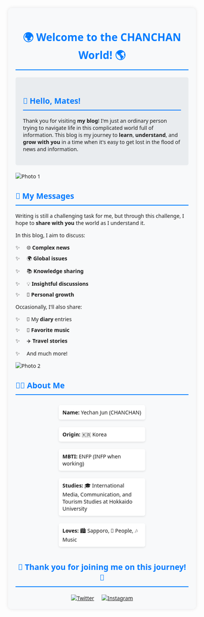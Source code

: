 <style>
  .container {
    font-family: 'Segoe UI', Tahoma, Geneva, Verdana, sans-serif;
    max-width: 800px;
    margin: 0 auto;
    padding: 20px;
    background-color: #f8f9fa;
    border-radius: 10px;
    box-shadow: 0 0 10px rgba(0,0,0,0.1);
  }
  h1, h2 {
    color: #007bff;
    border-bottom: 2px solid #007bff;
    padding-bottom: 10px;
  }
  .intro {
    background-color: #e9ecef;
    padding: 20px;
    border-radius: 5px;
    margin-bottom: 20px;
  }
  .messages ul {
    list-style-type: none;
    padding-left: 0;
  }
  .messages li {
    margin-bottom: 10px;
    padding-left: 30px;
    position: relative;
  }
  .messages li:before {
    content: '✨';
    position: absolute;
    left: 0;
  }
  .about-me {
    display: flex;
    justify-content: space-around;
    flex-wrap: wrap;
  }
  .about-me-item {
    background-color: #fff;
    border-radius: 5px;
    padding: 10px;
    margin: 10px;
    flex-basis: calc(50% - 20px);
    box-shadow: 0 2px 5px rgba(0,0,0,0.1);
  }
  .social-links {
    display: flex;
    justify-content: center;
    margin-top: 20px;
  }
  .social-links a {
    margin: 0 10px;
  }
</style>

<div class="container">
  <h1 align="center">🌍 Welcome to the CHANCHAN World! 🌎</h1>

  <div class="intro">
    <h2>👋 Hello, Mates!</h2>
    <p>Thank you for visiting <strong>my blog</strong>! I'm just an ordinary person trying to navigate life in this complicated world full of information. This blog is my journey to <strong>learn</strong>, <strong>understand</strong>, and <strong>grow with you</strong> in a time when it's easy to get lost in the flood of news and information.</p>
  </div>
  <div class="photo-gallery">
    <div class="photo-item">
      <img src="https://github.com/user-attachments/assets/01d0ea47-5c78-4489-ad8d-77136d34e16c" alt="Photo 1">
    </div>
  <div class="messages">
    <h2>📝 My Messages</h2>
    <p>Writing is still a challenging task for me, but through this challenge, I hope to <strong>share with you</strong> the world as I understand it.</p>
    <p>In this blog, I aim to discuss:</p>
    <ul>
      <li>🌐 <strong>Complex news</strong></li>
      <li>🌍 <strong>Global issues</strong></li>
      <li>📚 <strong>Knowledge sharing</strong></li>
      <li>💡 <strong>Insightful discussions</strong></li>
      <li>🌱 <strong>Personal growth</strong></li>
    </ul>
    <p>Occasionally, I'll also share:</p>
    <ul>
      <li>📔 My <strong>diary</strong> entries</li>
      <li>🎵 <strong>Favorite music</strong></li>
      <li>✈️ <strong>Travel stories</strong></li>
      <li>And much more!</li>
    </ul>
  </div>
  <div class="photo-gallery">
    <div class="photo-item">
      <img src="https://github.com/user-attachments/assets/aad25b87-f57d-4ce1-864b-3a649d664997" alt="Photo 2">
    </div>

  <h2>🙋‍♂️ About Me</h2>
  <div class="about-me">
    <div class="about-me-item"><strong>Name:</strong> Yechan Jun (CHANCHAN)</div>
    <div class="about-me-item"><strong>Origin:</strong> 🇰🇷 Korea</div>
    <div class="about-me-item"><strong>MBTI:</strong> ENFP (INFP when working)</div>
    <div class="about-me-item"><strong>Studies:</strong> 🎓 International Media, Communication, and Tourism Studies at Hokkaido University</div>
    <div class="about-me-item"><strong>Loves:</strong> 🏙️ Sapporo, 👥 People, 🎶 Music</div>
  </div>

  <h2 align="center">💖 Thank you for joining me on this journey! 💖</h2>

  <div class="social-links">
    <a href="https://twitter.com/chanchansapporo"><img src="https://img.shields.io/badge/Twitter-1DA1F2?style=for-the-badge&logo=twitter&logoColor=white" alt="Twitter"></a>
    <a href="https://www.instagram.com/chanchan_please_be_happy/"><img src="https://img.shields.io/badge/Instagram-E4405F?style=for-the-badge&logo=instagram&logoColor=white" alt="Instagram"></a>
  </div>
</div>
